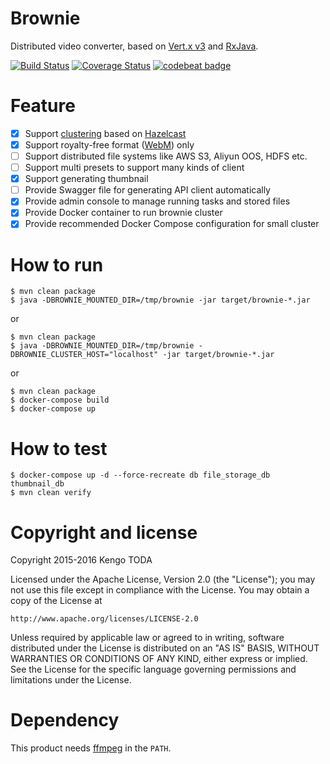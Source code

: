 # Brownie

Distributed video converter, based on [Vert.x v3](http://vertx.io/) and [RxJava](https://github.com/ReactiveX/RxJava).

[![Build Status](https://travis-ci.org/KengoTODA/brownie.svg?branch=master)](https://travis-ci.org/KengoTODA/brownie)
[![Coverage Status](https://coveralls.io/repos/github/KengoTODA/brownie/badge.svg?branch=master)](https://coveralls.io/github/KengoTODA/brownie?branch=master)
[![codebeat badge](https://codebeat.co/badges/7e6fb749-341e-4b11-9042-9b1656370723)](https://codebeat.co/projects/github-com-kengotoda-brownie)

# Feature

- [x] Support [clustering](http://vertx.io/docs/#clustering) based on [Hazelcast](http://hazelcast.com/)
- [x] Support royalty-free format ([WebM](http://www.webmproject.org/)) only
- [ ] Support distributed file systems like AWS S3, Aliyun OOS, HDFS etc.
- [ ] Support multi presets to support many kinds of client
- [x] Support generating thumbnail
- [ ] Provide Swagger file for generating API client automatically
- [x] Provide admin console to manage running tasks and stored files
- [x] Provide Docker container to run brownie cluster
- [x] Provide recommended Docker Compose configuration for small cluster

# How to run

```
$ mvn clean package
$ java -DBROWNIE_MOUNTED_DIR=/tmp/brownie -jar target/brownie-*.jar
```
or
```
$ mvn clean package
$ java -DBROWNIE_MOUNTED_DIR=/tmp/brownie -DBROWNIE_CLUSTER_HOST="localhost" -jar target/brownie-*.jar
```
or
```
$ mvn clean package
$ docker-compose build
$ docker-compose up
```


# How to test

```
$ docker-compose up -d --force-recreate db file_storage_db thumbnail_db
$ mvn clean verify
```

# Copyright and license

Copyright 2015-2016 Kengo TODA

Licensed under the Apache License, Version 2.0 (the "License");
you may not use this file except in compliance with the License.
You may obtain a copy of the License at

    http://www.apache.org/licenses/LICENSE-2.0

Unless required by applicable law or agreed to in writing, software
distributed under the License is distributed on an "AS IS" BASIS,
WITHOUT WARRANTIES OR CONDITIONS OF ANY KIND, either express or implied.
See the License for the specific language governing permissions and
limitations under the License.

# Dependency

This product needs [ffmpeg](https://www.ffmpeg.org/) in the `PATH`.
